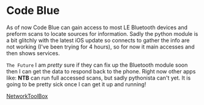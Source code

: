 #             Code Blue              #
As of now Code Blue can gain access
to most LE Bluetooth devices and 
preform scans to locate sources for
information. Sadly the python module
is a bit glitchly with the latest iOS
update so connects to gather the info
are not working (I've been trying for
4 hours), so for now it main accesses
and then shows services.

`The Future`
I am _pretty_ sure if they can fix up
the Bluetooth module soon then I can get
the data to respond back to the phone.
Right now other apps like: **NTB** can
run full accessed scans, but sadly
pythonista can't yet. It is going to be
pretty sick once I can get it up and
running!

[NetworkToolBox](https://appsto.re/us/9wa2M.i)
